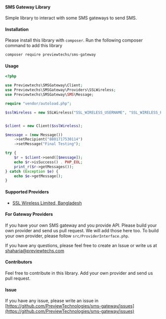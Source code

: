 #### SMS Gateway Library
Simple library to interact with some SMS gateways to send SMS.

#### Installation
Please install this library with `composer`. Run the following composer command to add this library
```bash
composer require previewtechs/sms-gateway
```

#### Usage
```php
<?php

use Previewtechs\SMSGateway\Client;
use Previewtechs\SMSGateway\Providers\SSLWireless;
use Previewtechs\SMSGateway\SMS\Message;

require "vendor/autoload.php";

$sslWireless = new SSLWireless("SSL_WIRELESS_USERNAME", "SSL_WIRELESS_PASSWORD", "SSL_WIRELESS_SID");


$client = new Client($sslWireless);

$message = (new Message())
    ->setRecipient("8801717530114")
    ->setMessage("Final Testing");

try {
    $r = $client->send([$message]);
    echo $r->isSuccess() . PHP_EOL;
    print_r($r->getMessages());
} catch (Exception $e) {
    echo $e->getMessage();
}
```

#### Supported Providers
 - [SSL Wireless Limited, Bangladesh](http://www.sslwireless.com)


#### For Gateway Providers

If you have your own SMS gateway and you provide API. Please build your own provider and send us pull request.
We will add those here too. To build your own provider, please follow `src/ProviderInterface.php`.

If you have any questions, please feel free to create an Issue or write us at [shaharia@previewtechs.com](mailto:shaharia@previewtechs.com)


#### Contributors

Feel free to contribute in this library. Add your own provider and send us pull request.

#### Issue

If you have any issue, please write an issue in [https://github.com/PreviewTechnologies/sms-gateway/issues](https://github.com/PreviewTechnologies/sms-gateway/issues)